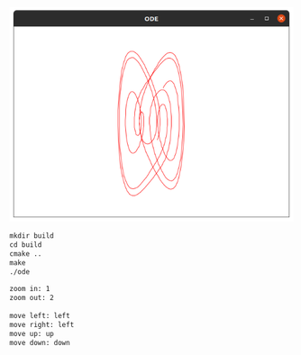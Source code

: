 ![](1.png)

```
mkdir build
cd build
cmake ..
make
./ode
```



```
zoom in: 1
zoom out: 2

move left: left
move right: left
move up: up
move down: down
```